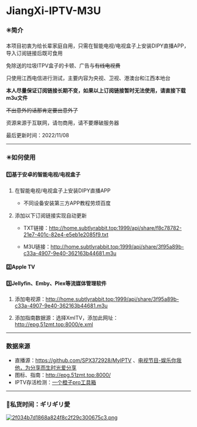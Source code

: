 # JiangXi-IPTV-M3U
### ✳️简介

本项目初衷为给长辈家庭自用，只需在智能电视/电视盒子上安装DIPY直播APP，导入订阅链接后既可食用

免除送的垃圾ITPV盒子的卡顿、广告与~~有线电视费~~

只使用江西电信进行测试，主要内容为央视、卫视、港澳台和江西本地台

**本人尽量保证订阅链接长期不变，如果以上订阅链接暂时无法使用，请直接下载m3u文件**

~~不出意外的话那肯定要出意外了~~

资源来源于互联网，请勿商用，请不要爆破服务器

最后更新时间：2022/11/08

---

### ✴️如何使用

#### 1️⃣基于安卓的智能电视/电视盒子

1. 在智能电视/电视盒子上安装DIPY直播APP

   - 不同设备安装第三方APP教程劳烦百度

2. 添加以下订阅链接实现自动更新

   - TXT链接：http://home.subtlyrabbit.top:1999/api/share/f8c78782-21e7-401c-82e4-e5eb1e2085f9.txt

   - M3U链接：http://home.subtlyrabbit.top:1999/api/share/3f95a89b-c33a-4907-9e40-362163b44681.m3u

#### 2️⃣Apple TV



#### 3️⃣Jellyfin、Emby、Plex等流媒体管理软件
1. 添加电视源：http://home.subtlyrabbit.top:1999/api/share/3f95a89b-c33a-4907-9e40-362163b44681.m3u

2. 添加指南数据源：选择XmlTV，添加此网址：http://epg.51zmt.top:8000/e.xml



---

### 数据来源

- 直播源：https://github.com/SPX372928/MyIPTV 、[电视节目-娱乐你我他，为分享而生时光爱分享](https://blog.wemtime.com/dszb)
- 图标、指南：http://epg.51zmt.top:8000/
- IPTV存活检测：[一个橙子pro工具箱](https://github.com/biancangming/wtv/wiki/一个橙子pro工具箱使用指南)


---
### 🌈私货时间：ギリギリ愛

[![2f034b7d1868a824f8c2f29c300675c3.png](https://s1.imagehub.cc/images/2022/09/25/2f034b7d1868a824f8c2f29c300675c3.png)](https://www.imagehub.cc/image/GH9tdr)

